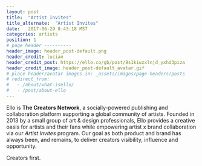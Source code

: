 ```yaml
---
layout: post
title:  "Artist Invites"
title_alternate:  "Artist Invites"
date:   2017-06-29 8:43:18 MST
categories: artists
position: 1
# page header ----------
header_image: header_post-default.png
header_credit: lucian
header_credit_post: https://ello.co/gb/post/8s1kiwzxlnjd_yxhd3piza
header_credit_image: header_post-default_avatar.gif
# place header/avatar images in: _assets/images/page-headers/posts
# redirect_from:
#   - /about/what-isello/
#   - /post/about-ello
---
```


Ello is **The Creators Network**, a socially-powered publishing and collaboration platform supporting a global community of artists. Founded in 2013 by a small group of art & design professionals, Ello provides a creative oasis for artists and their fans while empowering artist x brand collaboration via our *Artist Invites* program. Our goal as both product and brand has always been, and remains, to deliver creators visibility, influence and opportunity.

Creators first.


